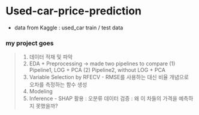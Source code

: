 # Used-car-price-prediction
* data from Kaggle : used_car train / test data

### my project goes
> 1. 데이터 적재 및 파악
> 2. EDA + Preprocessing
 > -> made two pipelines to compare (1) Pipeline1, LOG + PCA (2) Pipeline2, without LOG + PCA
> 3. Variable Selection by RFECV - RMSE를 사용하는 대신 비율 개념으로 오차를 측정하는 함수 생성
> 4. Modeling
> 5. Inference - SHAP 활용 : 오분류 데이터 검증 : 왜 이 차들의 가격을 예측하지 못했을까?

